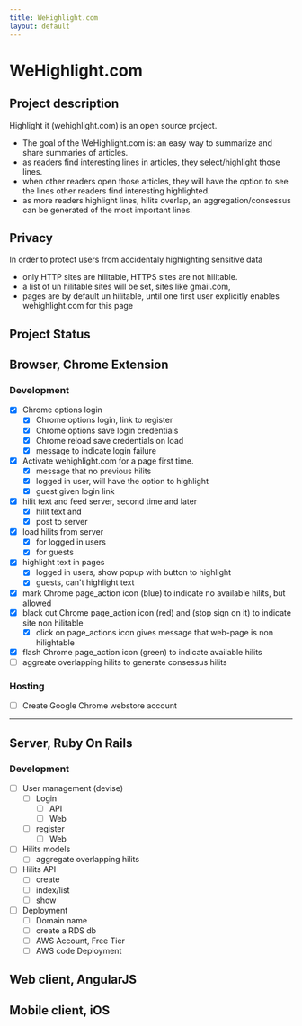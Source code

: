 ```yaml
---
title: WeHighlight.com
layout: default
---
```


# WeHighlight.com

## Project description


Highlight it (wehighlight.com) is an open source project.

  * The goal of the WeHighlight.com is: an easy way to summarize and share summaries of articles.
  * as readers find interesting lines in articles, they select/highlight those lines.
  * when other readers open those articles, they will have the option to see the lines other readers find interesting highlighted.
  * as more readers highlight lines, hilits overlap, an aggregation/consessus can be generated of the most important lines.

## Privacy

In order to protect users from accidentaly highlighting sensitive data

 * only HTTP sites are hilitable, HTTPS sites are not hilitable.
 * a list of un hilitable sites will be set, sites like gmail.com,
 * pages are by default un hilitable, until one first user explicitly enables wehighlight.com for this page

## Project Status

## Browser, Chrome Extension

### Development
 * [x] Chrome options login
   * [x] Chrome options login, link to register
   * [x] Chrome options save login credentials
   * [x] Chrome reload save credentials on load
   * [x] message to indicate login failure
 * [x] Activate wehighlight.com for a page first time.
   * [x] message that no previous hilits
   * [x] logged in user, will have the option to highlight
   * [x] guest given login link
 * [x] hilit text and feed server, second time and later
   * [x] hilit text and 
   * [x] post to server
 * [x] load hilits from server
   * [x] for logged in users
   * [x] for guests
 * [x] highlight text in pages
   * [x] logged in users, show popup with button to highlight
   * [x] guests, can't highlight text
 * [x] mark Chrome page_action icon (blue) to indicate no available hilits, but allowed
 * [x] black out Chrome page_action icon (red) and (stop sign on it) to indicate site non hilitable
   * [x] click on page_actions icon gives message that web-page is non hilightable
 * [x] flash Chrome page_action icon (green) to indicate available hilits
 * [ ] aggreate overlapping hilits to generate consessus hilits

### Hosting
 * [ ] Create Google Chrome webstore account

---

## Server, Ruby On Rails 

### Development
 * [ ] User management (devise)
   * [ ] Login
     * [ ] API
     * [ ] Web
   * [ ] register
     * [ ] Web
 * [ ] Hilits models
   * [ ] aggregate overlapping hilits 
 * [ ] Hilits API 
   * [ ] create
   * [ ] index/list 
   * [ ] show 
 * [ ] Deployment
   * [ ] Domain name
   * [ ] create a RDS db
   * [ ] AWS Account, Free Tier
   * [ ] AWS code Deployment
  
## Web client, AngularJS

## Mobile client, iOS




